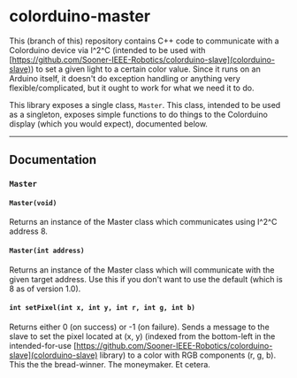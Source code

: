 # colorduino-master

This (branch of this) repository contains C++ code to communicate with a Colorduino device via I^2^C (intended to be used with [https://github.com/Sooner-IEEE-Robotics/colorduino-slave](colorduino-slave)) to set a given light to a certain color value. Since it runs on an Arduino itself, it doesn't do exception handling or anything very flexible/complicated, but it ought to work for what we need it to do.

This library exposes a single class, `Master`. This class, intended to be used as a singleton, exposes simple functions to do things to the Colorduino display (which you would expect), documented below.

--------

## Documentation

### `Master`


#### `Master(void)`

Returns an instance of the Master class which communicates using I^2^C address 8.


#### `Master(int address)`

Returns an instance of the Master class which will communicate with the given target address. Use this if you don't want to use the default (which is 8 as of version 1.0).

#### `int setPixel(int x, int y, int r, int g, int b)`
Returns either 0 (on success) or -1 (on failure). Sends a message to the slave to set the pixel located at (x, y) (indexed from the bottom-left in the intended-for-use [https://github.com/Sooner-IEEE-Robotics/colorduino-slave](colorduino-slave) library) to a color with RGB components (r, g, b). This the the bread-winner. The moneymaker. Et cetera.